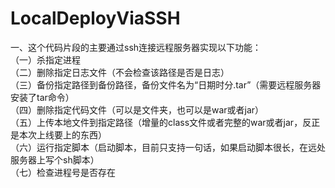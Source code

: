 # LocalDeployViaSSH
一、这个代码片段的主要通过ssh连接远程服务器实现以下功能：  
（一）杀指定进程  
（二）删除指定日志文件（不会检查该路径是否是日志）  
（三）备份指定路径到备份路径，备份文件名为“日期时分.tar”（需要远程服务器安装了tar命令）  
（四）删除指定代码文件（可以是文件夹，也可以是war或者jar）  
（五）上传本地文件到指定路径（增量的class文件或者完整的war或者jar，反正是本次上线要上的东西）  
（六）运行指定脚本（启动脚本，目前只支持一句话，如果启动脚本很长，在远处服务器上写个sh脚本）  
（七）检查进程号是否存在
